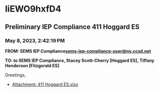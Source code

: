 # IiEWO9hxfD4
## Preliminary IEP Compliance 411 Hoggard ES
### May 8, 2023, 2:42:19 PM
**FROM: SEMS IEP Compliance<sems-iep-compliance-user@nv.ccsd.net>**

**TO: to SEMS IEP Compliance, Stacey Scott-Cherry [Hoggard ES], Tiffany Henderson [Fitzgerald ES]**


Greetings, 





* [Attachment: 411 Hoggard ES.xlsx](IiEWO9hxfD4-attachment-1.xlsx)
